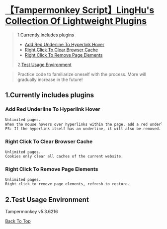 #  [【Tampermonkey Script】LingHu's Collection Of Lightweight Plugins](https://github.com/linghu-zhe/my-plug.git)
> 1.[Currently includes plugins](#_1)
> 
>   - [Add Red Underline To Hyperlink Hover](#_1_1)
>   - [Right Click To Clear Browser Cache](#_1_2)
>   - [Right Click To Remove Page Elements](#_1_2)
> 
> 2.[Test Usage Environment](#_2)

> Practice code to familiarize oneself with the process. More will gradually increase in the future!

## <span id="_1">1.Currently includes plugins</span>

### <span id="_1_1">Add Red Underline To Hyperlink Hover</span>
```bash
Unlimited pages.
When the mouse hovers over hyperlinks within the page, add a red underline and restore the initial state when moved out.
PS: If the hyperlink itself has an underline, it will also be removed.
```

### <span id="_1_2">Right Click To Clear Browser Cache</span>
```bash
Unlimited pages.
Cookies only clear all caches of the current website.
```

### <span id="_1_3">Right Click To Remove Page Elements</span>
```bash
Unlimited pages.
Right click to remove page elements, refresh to restore.
```

## <span id="_2">2.Test Usage Environment</span>
Tampermonkey v5.3.6216

[Back To Top](#top)
